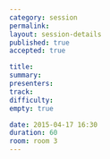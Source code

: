 ```yaml
---
category: session
permalink: 
layout: session-details
published: true
accepted: true

title: 
summary: 
presenters: 
track:
difficulty:
empty: true

date: 2015-04-17 16:30
duration: 60
room: room 3
---
```

